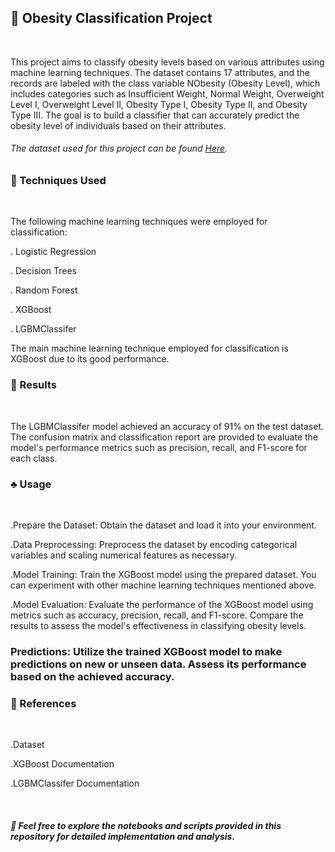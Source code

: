 ## :pushpin: Obesity Classification Project
<br>

 This project aims to classify obesity levels based on various attributes using machine learning techniques.
 The dataset contains 17 attributes, and the records are labeled with the class variable NObesity (Obesity Level),
 which includes categories such as Insufficient Weight, Normal Weight, Overweight Level I, Overweight Level II, Obesity Type I, Obesity Type II, and Obesity Type III. 
 The goal is to build a classifier that can accurately predict the obesity level of individuals based on their attributes.

 ###### The dataset used for this project can be found <a href="https://www.kaggle.com/competitions/playground-series-s4e2/data">Here</a>.

### 📝 Techniques Used
<br>

The following machine learning techniques were employed for classification:

. Logistic Regression

. Decision Trees

. Random Forest

. XGBoost

. LGBMClassifer

The main machine learning technique employed for classification is XGBoost due to its good performance.

### 🧠 Results
<br>

The LGBMClassifer model achieved an accuracy of 91% on the test dataset. 
The confusion matrix and classification report are provided to evaluate the model's performance metrics such as precision, recall, and F1-score for each class.

### ♣️ Usage

<br>

.Prepare the Dataset: Obtain the dataset and load it into your environment.

.Data Preprocessing: Preprocess the dataset by encoding categorical variables and scaling numerical features as necessary.

.Model Training: Train the XGBoost model using the prepared dataset. You can experiment with other machine learning techniques mentioned above.

.Model Evaluation: Evaluate the performance of the XGBoost model using metrics such as accuracy, precision, recall, and F1-score. Compare the results to assess the model's effectiveness in classifying obesity levels.

### Predictions: Utilize the trained XGBoost model to make predictions on new or unseen data. Assess its performance based on the achieved accuracy.

### 🙋 References
<br>

.Dataset


.XGBoost Documentation


.LGBMClassifer Documentation

<br>

##### 🤝 Feel free to explore the notebooks and scripts provided in this repository for detailed implementation and analysis.
